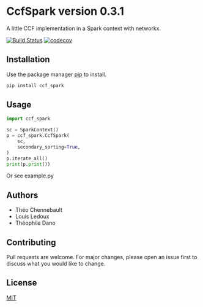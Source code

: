 # CcfSpark version 0.3.1

A little CCF implementation in a Spark context with networkx.

[![Build Status](https://travis-ci.com/ErnestBidouille/ccf-spark.svg?branch=main)](https://travis-ci.com/ErnestBidouille/ccf-spark)
[![codecov](https://codecov.io/gh/ErnestBidouille/ccf-spark/branch/main/graph/badge.svg?token=ZOJUT7BGVF)](https://codecov.io/gh/ErnestBidouille/ccf-spark)

## Installation 

Use the package manager [pip](https://pip.pypa.io/en/stable/) to install.

```bash
pip install ccf_spark
```

## Usage

```python
import ccf_spark

sc = SparkContext()
p = ccf_spark.CcfSpark(
    sc,
    secondary_sorting=True,
)
p.iterate_all()
print(p.print())
```
Or see example.py 

## Authors
- Théo Chennebault
- Louis Ledoux
- Théophile Dano

## Contributing
Pull requests are welcome. For major changes, please open an issue first to discuss what you would like to change.

## License
[MIT](https://choosealicense.com/licenses/mit/)